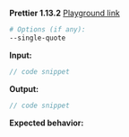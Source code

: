 <!--

BEFORE SUBMITTING AN ISSUE:

1. Search for your issue on GitHub: https://github.com/prettier/prettier/issues
   A large number of opened issues are duplicates of existing issues.
   If someone has already opened an issue for what you are experiencing,
   you do not need to open a new issue — please add a 👍 reaction to the
   existing issue instead.

2. We get a lot of requests for adding options, but Prettier is
   built on the principle of being opinionated about code formatting.
   This means we have a very high bar for adding new options.
   Find out more: https://prettier.io/docs/en/option-philosophy.html

3. If your issue is with a prettier editor extension or add-on, please open the
   issue in the repo for that extension or add-on, instead of this repo.

For ugly or incorrect code issues: Please use the below template.

Tip! Don't write this stuff manually.

1. Go to https://prettier.io/playground
2. Paste your code and set options
3. Press the "Report issue" button in the lower right

-->

**Prettier 1.13.2**
[Playground link](https://prettier.io/playground/#.....)
```sh
# Options (if any):
--single-quote
```

**Input:**
```jsx
// code snippet
```

**Output:**
```jsx
// code snippet
```

**Expected behavior:**

